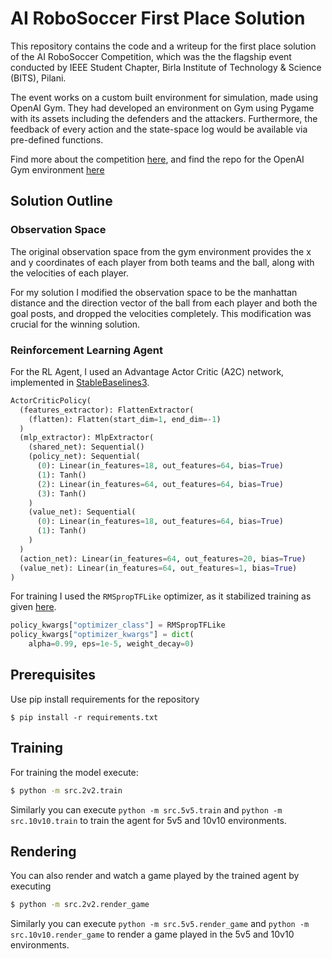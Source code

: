 # AI RoboSoccer First Place Solution

This repository contains the code and a writeup for the first place solution of the AI RoboSoccer Competition, which was the the flagship event conducted by IEEE Student Chapter, Birla Institute of Technology & Science (BITS), Pilani.

The event works on a custom built environment for simulation, made using OpenAI Gym. They had developed an environment on Gym using Pygame with its assets including the defenders and the attackers. Furthermore, the feedback of every action and the state-space log would be available via pre-defined functions. 

Find more about the competition [here](https://dare2compete.com/o/ai-robosoccer-apogee-bits-pilani-birla-institute-of-technology-science-bits-pilani-151055), and find the repo for the OpenAI Gym environment [here](https://github.com/IEEE-BITS-Pilani-Student-Chapter/robo-soccer)

## Solution Outline
### Observation Space
The original observation space from the gym environment provides the x and y coordinates of each player from both teams and the ball, along with the velocities of each player.

For my solution I modified the observation space to be the manhattan distance and the direction vector of the ball from each player and both the goal posts, and dropped the velocities completely. This modification was crucial for the winning solution.

### Reinforcement Learning Agent
For the RL Agent, I used an Advantage Actor Critic (A2C) network, implemented in [StableBaselines3](https://github.com/DLR-RM/stable-baselines3). 

```python
ActorCriticPolicy(
  (features_extractor): FlattenExtractor(
    (flatten): Flatten(start_dim=1, end_dim=-1)
  )
  (mlp_extractor): MlpExtractor(
    (shared_net): Sequential()
    (policy_net): Sequential(
      (0): Linear(in_features=18, out_features=64, bias=True)
      (1): Tanh()
      (2): Linear(in_features=64, out_features=64, bias=True)
      (3): Tanh()
    )
    (value_net): Sequential(
      (0): Linear(in_features=18, out_features=64, bias=True)
      (1): Tanh()
    )
  )
  (action_net): Linear(in_features=64, out_features=20, bias=True)
  (value_net): Linear(in_features=64, out_features=1, bias=True)
)
```
For training I used the `RMSpropTFLike` optimizer, as it stabilized training as given [here](https://github.com/DLR-RM/stable-baselines3/pull/110#issuecomment-663255241).
```python
policy_kwargs["optimizer_class"] = RMSpropTFLike
policy_kwargs["optimizer_kwargs"] = dict(
    alpha=0.99, eps=1e-5, weight_decay=0)
```

## Prerequisites
Use pip install requirements for the repository
```
$ pip install -r requirements.txt
```

## Training
For training the model execute:
```bash
$ python -m src.2v2.train
```
Similarly you can execute `python -m src.5v5.train` and `python -m src.10v10.train` to train the agent for 5v5 and 10v10 environments.

## Rendering
You can also render and watch a game played by the trained agent by executing
```bash
$ python -m src.2v2.render_game
```
Similarly you can execute `python -m src.5v5.render_game` and `python -m src.10v10.render_game` to render a game played in the 5v5 and 10v10 environments.
